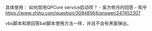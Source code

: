 具体使用：
如何禁用QPCore service启动项？ - 奚方修月的回答 - 知乎
https://www.zhihu.com/question/30848564/answer/247452307

vbs脚本和原回答bat脚本使用方法一样，并且不会有黑窗弹出。
